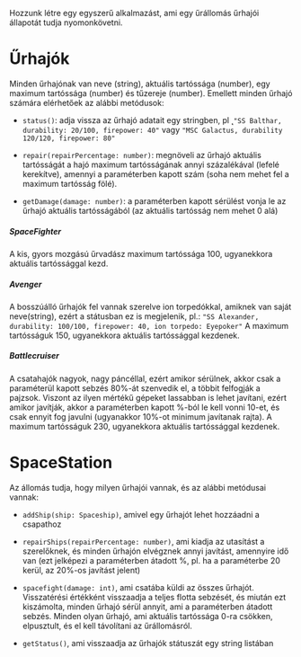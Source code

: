 Hozzunk létre egy egyszerű alkalmazást, ami egy űrállomás űrhajói állapotát tudja nyomonkövetni.

# Űrhajók

Minden űrhajónak van neve (string), aktuális tartóssága (number), egy maximum tartóssága (number) és tűzereje (number).
Emellett minden űrhajó számára elérhetőek az alábbi metódusok:

- `status()`: adja vissza az űrhajó adatait egy stringben, pl ˛`"SS Balthar, durability: 20/100, firepower: 40"` vagy `"MSC Galactus, durability 120/120, firepower: 80"`

- `repair(repairPercentage: number)`: megnöveli az űrhajó aktuális tartósságát a hajó maximum tartósságának annyi százalékával (lefelé kerekítve), amennyi a paraméterben kapott szám (soha nem mehet fel a maximum tartósság fölé).

- `getDamage(damage: number)`: a paraméterben kapott sérülést vonja le az űrhajó aktuális tartósságából (az aktuális tartósság nem mehet 0 alá)

##### SpaceFighter

A kis, gyors mozgású űrvadász maximum tartóssága 100, ugyanekkora aktuális tartóssággal kezd.

##### Avenger

A bosszúálló űrhajók fel vannak szerelve ion torpedókkal, amiknek van saját neve(string), ezért a státusban ez is megjelenik, pl.: `"SS Alexander, durability: 100/100, firepower: 40, ion torpedo: Eyepoker"`
A maximum tartósságuk 150, ugyanekkora aktuális tartóssággal kezdenek.

##### Battlecruiser

A csatahajók nagyok, nagy páncéllal, ezért amikor sérülnek, akkor csak a paraméterül kapott sebzés 80%-át szenvedik el, a többit felfogják a pajzsok.
Viszont az ilyen mértékű gépeket lassabban is lehet javítani, ezért amikor javítják, akkor a paraméterben kapott %-ból le kell vonni 10-et, és csak ennyit fog javulni (ugyanakkor 10%-ot minimum javítanak rajta).
A maximum tartósságuk 230, ugyanekkora aktuális tartóssággal kezdenek.

# SpaceStation

Az állomás tudja, hogy milyen űrhajói vannak, és az alábbi metódusai vannak:

- `addShip(ship: Spaceship)`, amivel egy űrhajót lehet hozzáadni a csapathoz

- `repairShips(repairPercentage: number)`, ami kiadja az utasítást a szerelőknek, és minden űrhajón elvégznek annyi javítást, amennyire idő van (ezt jelképezi a paraméterben átadott %, pl. ha a paraméterbe 20 kerül, az 20%-os javítást jelent)

- `spacefight(damage: int)`, ami csatába küldi az összes űrhajót. Visszatérési értékként visszaadja a teljes flotta sebzését, és miután ezt kiszámolta, minden űrhajó sérül annyit, ami a paraméterben átadott sebzés. Minden olyan űrhajó, ami aktuális tartóssága 0-ra csökken, elpusztult, és el kell távolítani az űrállomásról.

- `getStatus()`, ami visszaadja az űrhajók státuszát egy string listában



